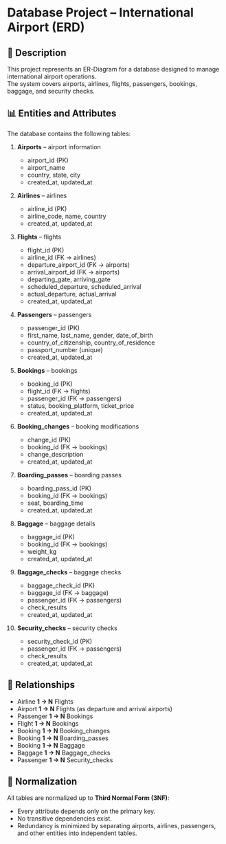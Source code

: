 # Database Project – International Airport (ERD)

## 📌 Description
This project represents an ER-Diagram for a database designed to manage international airport operations.  
The system covers airports, airlines, flights, passengers, bookings, baggage, and security checks.

## 📊 Entities and Attributes
The database contains the following tables:

1. **Airports** – airport information  
   - airport_id (PK)  
   - airport_name  
   - country, state, city  
   - created_at, updated_at  

2. **Airlines** – airlines  
   - airline_id (PK)  
   - airline_code, name, country  
   - created_at, updated_at  

3. **Flights** – flights  
   - flight_id (PK)  
   - airline_id (FK → airlines)  
   - departure_airport_id (FK → airports)  
   - arrival_airport_id (FK → airports)  
   - departing_gate, arriving_gate  
   - scheduled_departure, scheduled_arrival  
   - actual_departure, actual_arrival  
   - created_at, updated_at  

4. **Passengers** – passengers  
   - passenger_id (PK)  
   - first_name, last_name, gender, date_of_birth  
   - country_of_citizenship, country_of_residence  
   - passport_number (unique)  
   - created_at, updated_at  

5. **Bookings** – bookings  
   - booking_id (PK)  
   - flight_id (FK → flights)  
   - passenger_id (FK → passengers)  
   - status, booking_platform, ticket_price  
   - created_at, updated_at  

6. **Booking_changes** – booking modifications  
   - change_id (PK)  
   - booking_id (FK → bookings)  
   - change_description  
   - created_at, updated_at  

7. **Boarding_passes** – boarding passes  
   - boarding_pass_id (PK)  
   - booking_id (FK → bookings)  
   - seat, boarding_time  
   - created_at, updated_at  

8. **Baggage** – baggage details  
   - baggage_id (PK)  
   - booking_id (FK → bookings)  
   - weight_kg  
   - created_at, updated_at  

9. **Baggage_checks** – baggage checks  
   - baggage_check_id (PK)  
   - baggage_id (FK → baggage)  
   - passenger_id (FK → passengers)  
   - check_results  
   - created_at, updated_at  

10. **Security_checks** – security checks  
    - security_check_id (PK)  
    - passenger_id (FK → passengers)  
    - check_results  
    - created_at, updated_at  

## 🔗 Relationships
- Airline **1 → N** Flights  
- Airport **1 → N** Flights (as departure and arrival airports)  
- Passenger **1 → N** Bookings  
- Flight **1 → N** Bookings  
- Booking **1 → N** Booking_changes  
- Booking **1 → N** Boarding_passes  
- Booking **1 → N** Baggage  
- Baggage **1 → N** Baggage_checks  
- Passenger **1 → N** Security_checks  

## 📐 Normalization
All tables are normalized up to **Third Normal Form (3NF)**:  
- Every attribute depends only on the primary key.  
- No transitive dependencies exist.  
- Redundancy is minimized by separating airports, airlines, passengers, and other entities into independent tables.  
 